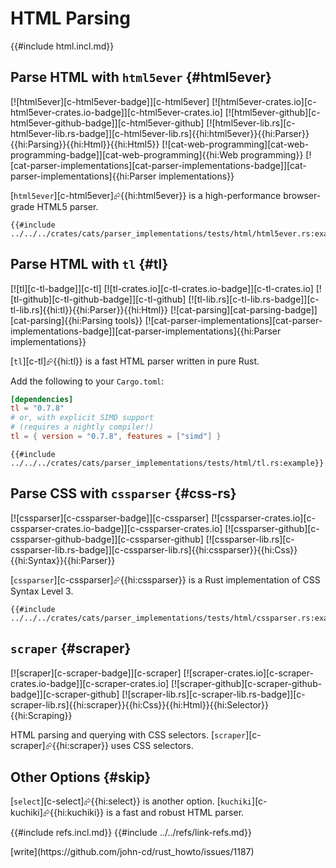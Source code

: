 # HTML Parsing

{{#include html.incl.md}}

## Parse HTML with `html5ever` {#html5ever}

[![html5ever][c-html5ever-badge]][c-html5ever] [![html5ever-crates.io][c-html5ever-crates.io-badge]][c-html5ever-crates.io] [![html5ever-github][c-html5ever-github-badge]][c-html5ever-github] [![html5ever-lib.rs][c-html5ever-lib.rs-badge]][c-html5ever-lib.rs]{{hi:html5ever}}{{hi:Parser}}{{hi:Parsing}}{{hi:Html}}{{hi:Html5}} [![cat-web-programming][cat-web-programming-badge]][cat-web-programming]{{hi:Web programming}} [![cat-parser-implementations][cat-parser-implementations-badge]][cat-parser-implementations]{{hi:Parser implementations}}

[`html5ever`][c-html5ever]⮳{{hi:html5ever}} is a high-performance browser-grade HTML5 parser.

```rust,editable
{{#include ../../../crates/cats/parser_implementations/tests/html/html5ever.rs:example}}
```

## Parse HTML with `tl` {#tl}

[![tl][c-tl-badge]][c-tl] [![tl-crates.io][c-tl-crates.io-badge]][c-tl-crates.io] [![tl-github][c-tl-github-badge]][c-tl-github] [![tl-lib.rs][c-tl-lib.rs-badge]][c-tl-lib.rs]{{hi:tl}}{{hi:Parser}}{{hi:Html}} [![cat-parsing][cat-parsing-badge]][cat-parsing]{{hi:Parsing tools}} [![cat-parser-implementations][cat-parser-implementations-badge]][cat-parser-implementations]{{hi:Parser implementations}}

[`tl`][c-tl]⮳{{hi:tl}} is a fast HTML parser written in pure Rust.

Add the following to your `Cargo.toml`:

```toml
[dependencies]
tl = "0.7.8"
# or, with explicit SIMD support
# (requires a nightly compiler!)
tl = { version = "0.7.8", features = ["simd"] }
```

```rust,editable
{{#include ../../../crates/cats/parser_implementations/tests/html/tl.rs:example}}
```

## Parse CSS with `cssparser` {#css-rs}

[![cssparser][c-cssparser-badge]][c-cssparser] [![cssparser-crates.io][c-cssparser-crates.io-badge]][c-cssparser-crates.io] [![cssparser-github][c-cssparser-github-badge]][c-cssparser-github] [![cssparser-lib.rs][c-cssparser-lib.rs-badge]][c-cssparser-lib.rs]{{hi:cssparser}}{{hi:Css}}{{hi:Syntax}}{{hi:Parser}}

[`cssparser`][c-cssparser]⮳{{hi:cssparser}} is a Rust implementation of CSS Syntax Level 3.

```rust,editable
{{#include ../../../crates/cats/parser_implementations/tests/html/cssparser.rs:example}}
```

## `scraper` {#scraper}

[![scraper][c-scraper-badge]][c-scraper] [![scraper-crates.io][c-scraper-crates.io-badge]][c-scraper-crates.io] [![scraper-github][c-scraper-github-badge]][c-scraper-github] [![scraper-lib.rs][c-scraper-lib.rs-badge]][c-scraper-lib.rs]{{hi:scraper}}{{hi:Css}}{{hi:Html}}{{hi:Selector}}{{hi:Scraping}}

HTML parsing and querying with CSS selectors. [`scraper`][c-scraper]⮳{{hi:scraper}} uses CSS selectors.

## Other Options {#skip}

[`select`][c-select]⮳{{hi:select}} is another option. [`kuchiki`][c-kuchiki]⮳{{hi:kuchiki}} is a fast and robust HTML parser.

{{#include refs.incl.md}}
{{#include ../../refs/link-refs.md}}

<div class="hidden">
[write](https://github.com/john-cd/rust_howto/issues/1187)
</div>
